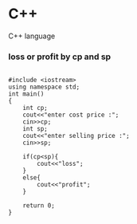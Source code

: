 # C++
C++ language 


### loss or profit by cp and sp 
```
    
#include <iostream>
using namespace std;
int main()
{
    int cp;
    cout<<"enter cost price :";
    cin>>cp;
    int sp;
    cout<<"enter selling price :";
    cin>>sp;
    
    if(cp<sp){
        cout<<"loss";
    }
    else{
        cout<<"profit";
    }

    return 0;
}
```
